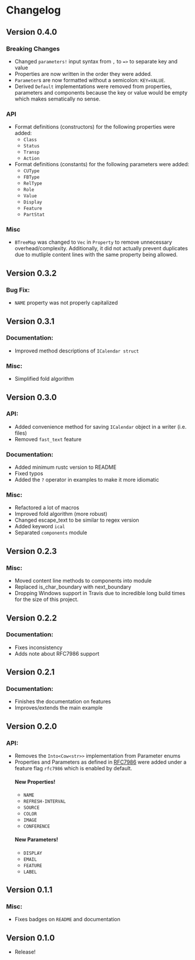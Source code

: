 # Changelog

## Version 0.4.0

### Breaking Changes

- Changed `parameters!` input syntax from `,` to `=>` to separate key and value
- Properties are now written in the order they were added.
- `Parameter`s are now formatted without a semicolon: `KEY=VALUE`.
- Derived `Default` implementations were removed from properties, parameters and components because the key or value would be empty which makes sematically no sense.

### API

- Format definitions (constructors) for the following properties were added:
  - `Class`
  - `Status`
  - `Transp`
  - `Action`
- Format definitions (constants) for the following parameters were added:
  - `CUType`
  - `FBType`
  - `RelType`
  - `Role`
  - `Value`
  - `Display`
  - `Feature`
  - `PartStat`

### Misc

- `BTreeMap` was changed to `Vec` in `Property` to remove unnecessary overhead/complexity. Additionally, it did not actually prevent duplicates due to mutliple content lines with the same property being allowed.

## Version 0.3.2

### Bug Fix:

- `NAME` property was not properly capitalized

## Version 0.3.1

### Documentation:

- Improved method descriptions of `ICalendar struct`

### Misc:

- Simplified fold algorithm

## Version 0.3.0

### API:

- Added convenience method for saving `ICalendar` object in a writer (i.e. files)
- Removed `fast_text` feature

### Documentation:

- Added minimum rustc version to README
- Fixed typos
- Added the `?` operator in examples to make it more idiomatic

### Misc:

- Refactored a lot of macros
- Improved fold algorithm (more robust)
- Changed escape_text to be similar to regex version
- Added keyword `ical`
- Separated `components` module

## Version 0.2.3

### Misc:

- Moved content line methods to components into module
- Replaced is_char_boundary with next_boundary
- Dropping Windows support in Travis due to incredible long build times for the size of this project.

## Version 0.2.2

### Documentation:

- Fixes inconsistency
- Adds note about RFC7986 support

## Version 0.2.1

### Documentation:

- Finishes the documentation on features
- Improves/extends the main example

## Version 0.2.0

### API:

- Removes the `Into<Cow<str>>` implementation from Parameter enums
- Properties and Parameters as defined in [RFC7986](https://tools.ietf.org/html/rfc7986) were added under a feature flag `rfc7986` which is enabled by default.
  #### New Properties!
  - `NAME`
  - `REFRESH-INTERVAL`
  - `SOURCE`
  - `COLOR`
  - `IMAGE`
  - `CONFERENCE`
  #### New Parameters!
  - `DISPLAY`
  - `EMAIL`
  - `FEATURE`
  - `LABEL`

## Version 0.1.1

### Misc:

- Fixes badges on `README` and documentation

## Version 0.1.0

- Release!
